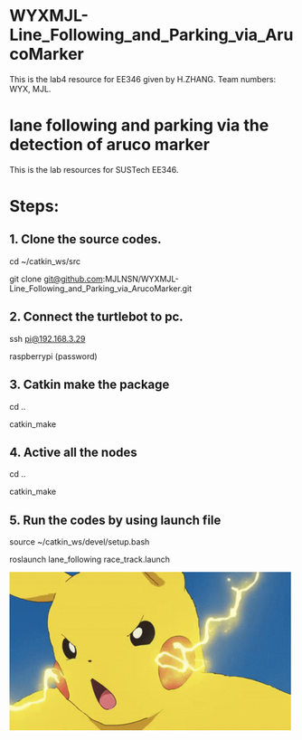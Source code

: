 # WYXMJL-Line_Following_and_Parking_via_ArucoMarker
This is the lab4 resource for EE346 given by H.ZHANG. Team numbers: WYX, MJL.
# lane following and parking via the detection of aruco marker 
This is the lab resources for SUSTech EE346.

# Steps:


## 1. Clone the source codes.
  cd ~/catkin_ws/src
  
  git clone git@github.com:MJLNSN/WYXMJL-Line_Following_and_Parking_via_ArucoMarker.git
  
## 2. Connect the turtlebot to pc.
  ssh pi@192.168.3.29
  
  raspberrypi (password) 
  
## 3. Catkin make the package
  cd ..
  
  catkin_make

## 4. Active all the nodes
  cd ..
  
  catkin_make
   
## 5. Run the codes by using launch file
   source ~/catkin_ws/devel/setup.bash
   
   roslaunch lane_following race_track.launch 


 ![image](https://github.com/MJLNSN/WYXMJL-Line_Following_and_Parking_via_ArucoMarker/blob/main/data/demo.gif)
